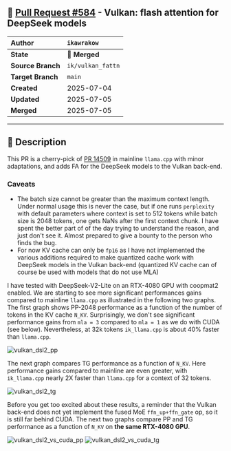 ## 🔀 [Pull Request #584](https://github.com/ikawrakow/ik_llama.cpp/pull/584) - Vulkan: flash attention for DeepSeek models

| **Author** | `ikawrakow` |
| :--- | :--- |
| **State** | 🔀 **Merged** |
| **Source Branch** | `ik/vulkan_fattn` |
| **Target Branch** | `main` |
| **Created** | 2025-07-04 |
| **Updated** | 2025-07-05 |
| **Merged** | 2025-07-05 |

---

## 📄 Description

This PR is a cherry-pick of [PR 14509](https://github.com/ggml-org/llama.cpp/pull/14509) in mainline `llama.cpp` with minor adaptations, and adds FA for the DeepSeek models to the Vulkan back-end.

### Caveats

* The batch size cannot be greater than the maximum context length. Under normal usage this is never the case, but if one runs `perplexity` with default parameters where context is set to 512 tokens while batch size is 2048 tokens, one gets NaNs after the first context chunk. I have spent the better part of of the day trying to understand the reason, and just don't see it. Almost prepared to give a bounty to the person who finds the bug. 
* For now KV cache can only be `fp16` as I have not implemented the various additions required to make quantized cache work with DeepSeek models in the Vulkan back-end (quantized KV cache can of course be used with models that do not use MLA)

I have tested with DeepSeek-V2-Lite on an RTX-4080 GPU with coopmat2 enabled. We are starting to see more significant performances gains compared to mainline `llama.cpp` as illustrated in the following two graphs. The first graph shows PP-2048 performance as a function of the number of tokens in the KV cache `N_KV`. Surprisingly, we don't see significant performance gains from `mla = 3` compared to `mla = 1` as we do with CUDA (see below). Nevertheless, at 32k tokens `ik_llama.cpp` is about 40% faster than `llama.cpp`.

![vulkan_dsl2_pp](https://github.com/user-attachments/assets/08952afa-6872-47a6-b7be-8c949cd7acc9)

The next graph compares TG performance as a function of `N_KV`. Here performance gains compared to mainline are even greater, with `ik_llama.cpp` nearly 2X faster than `llama.cpp` for a context of 32 tokens.

![vulkan_dsl2_tg](https://github.com/user-attachments/assets/375bc61b-9e44-4bda-8ccc-8f58f960c6a2)

Before you get too excited about these results, a reminder that the Vulkan back-end does not yet implement the fused MoE `ffn_up+ffn_gate` op, so it is still far behind CUDA. The next two graphs compare PP and TG performance as a function of `N_KV` on **the same RTX-4080 GPU**.

![vulkan_dsl2_vs_cuda_pp](https://github.com/user-attachments/assets/7a0f101c-eabc-45de-8d13-940c94ba1a84)
![vulkan_dsl2_vs_cuda_tg](https://github.com/user-attachments/assets/708df9d1-5ee2-436a-965f-3017c5c0db8c)